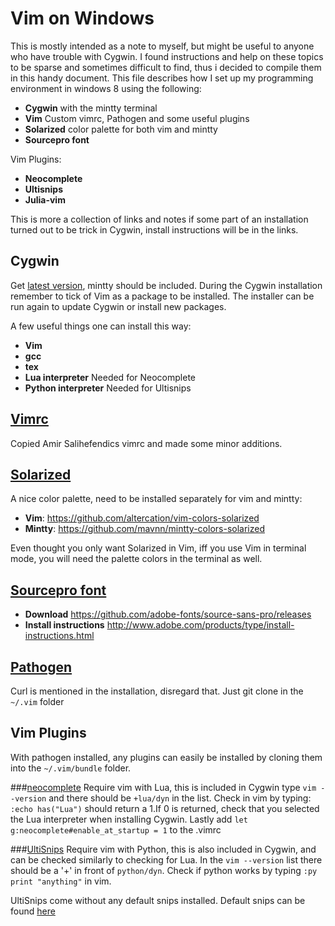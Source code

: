 Vim on Windows 
========================
This is mostly intended as a note to myself, but might be useful to anyone who have trouble with Cygwin. I found instructions and help on these topics to be sparse and sometimes difficult to find, thus i decided to compile them in this handy document. This file describes how I set up my programming environment in windows 8 using the following:
* **Cygwin** with the mintty terminal
* **Vim** Custom vimrc, Pathogen and some useful plugins
* **Solarized** color palette for both vim and mintty
* **Sourcepro font**

Vim Plugins:
* **Neocomplete**
* **Ultisnips**
* **Julia-vim**

This is more a collection of links and notes if some part of an installation turned out to be trick in Cygwin, install instructions will be in the links.

## Cygwin
Get [latest version](https://cygwin.com/install.html), mintty should be included. During the Cygwin installation remember to tick of Vim as a package to be installed. The installer can be run again to update Cygwin or install new packages.

A few useful things one can install this way:
* **Vim**
* **gcc**
* **tex**
* **Lua interpreter** Needed for Neocomplete
* **Python interpreter** Needed for Ultisnips

## [Vimrc](http://amix.dk/vim/vimrc.html)
Copied Amir Salihefendics vimrc and made some minor additions.

## [Solarized](http://ethanschoonover.com/solarized)
A nice color palette, need to be installed separately for vim and mintty:
* **Vim**: https://github.com/altercation/vim-colors-solarized
* **Mintty**: https://github.com/mavnn/mintty-colors-solarized 

Even thought you only want Solarized in Vim, iff you use Vim in terminal mode, you will need the palette colors in the terminal as well.

## [Sourcepro font](https://store1.adobe.com/cfusion/store/html/index.cfm?event=displayFontPackage&code=1959)
* **Download** https://github.com/adobe-fonts/source-sans-pro/releases
* **Install instructions** http://www.adobe.com/products/type/install-instructions.html

## [Pathogen](https://github.com/tpope/vim-pathogen)
Curl is mentioned in the installation, disregard that. Just git clone in the `~/.vim` folder

## Vim Plugins
With pathogen installed, any plugins can easily be installed by cloning them into the `~/.vim/bundle` folder.

###[neocomplete](https://github.com/Shougo/neocomplete.vim)
Require vim with Lua, this is included in Cygwin
type `vim --version` and there should be `+lua/dyn` in the list. Check in vim by typing: `:echo has("Lua")` should return a 1.If 0 is returned, check that you selected the Lua interpreter when installing Cygwin. Lastly add `let g:neocomplete#enable_at_startup = 1` to the .vimrc

###[UltiSnips](https://github.com/SirVer/ultisnips)
Require vim with Python, this is also included in Cygwin, and can be checked similarly to checking for Lua.
In the `vim --version` list there should be a '+' in front of `python/dyn`. Check if python works by typing `:py print "anything"` in vim.

UltiSnips come without any default snips installed. Default snips can be found [here](https://github.com/honza/vim-snippets)
